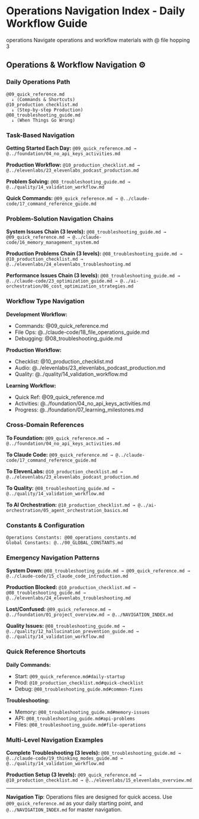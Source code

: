 # Operations Navigation Index - Daily Workflow Guide

<document type="domain-navigation" version="3.0.0" claude-code-optimized="true">
  <metadata>
    <domain>operations</domain>
    <purpose>Navigate operations and workflow materials with @ file hopping</purpose>
    <navigation-levels>3</navigation-levels>
  </metadata>
</document>

## Operations & Workflow Navigation ⚙️

### **Daily Operations Path**
```
@09_quick_reference.md
  ↓ (Commands & Shortcuts)
@10_production_checklist.md
  ↓ (Step-by-step Production)
@08_troubleshooting_guide.md
  ↓ (When Things Go Wrong)
```

### **Task-Based Navigation**

**Getting Started Each Day:**
`@09_quick_reference.md → @../foundation/04_no_api_keys_activities.md`

**Production Workflow:**
`@10_production_checklist.md → @../elevenlabs/23_elevenlabs_podcast_production.md`

**Problem Solving:**
`@08_troubleshooting_guide.md → @../quality/14_validation_workflow.md`

**Quick Commands:**
`@09_quick_reference.md → @../claude-code/17_command_reference_guide.md`

### **Problem-Solution Navigation Chains**

**System Issues Chain (3 levels):**
`@08_troubleshooting_guide.md → @09_quick_reference.md → @../claude-code/16_memory_management_system.md`

**Production Problems Chain (3 levels):**
`@08_troubleshooting_guide.md → @10_production_checklist.md → @../elevenlabs/24_elevenlabs_troubleshooting.md`

**Performance Issues Chain (3 levels):**
`@08_troubleshooting_guide.md → @../claude-code/23_optimization_guide.md → @../ai-orchestration/06_cost_optimization_strategies.md`

### **Workflow Type Navigation**

**Development Workflow:**
- Commands: @09_quick_reference.md
- File Ops: @../claude-code/18_file_operations_guide.md
- Debugging: @08_troubleshooting_guide.md

**Production Workflow:**
- Checklist: @10_production_checklist.md
- Audio: @../elevenlabs/23_elevenlabs_podcast_production.md
- Quality: @../quality/14_validation_workflow.md

**Learning Workflow:**
- Quick Ref: @09_quick_reference.md
- Activities: @../foundation/04_no_api_keys_activities.md
- Progress: @../foundation/07_learning_milestones.md

### **Cross-Domain References**

**To Foundation:**
`@09_quick_reference.md → @../foundation/04_no_api_keys_activities.md`

**To Claude Code:**
`@09_quick_reference.md → @../claude-code/17_command_reference_guide.md`

**To ElevenLabs:**
`@10_production_checklist.md → @../elevenlabs/23_elevenlabs_podcast_production.md`

**To Quality:**
`@08_troubleshooting_guide.md → @../quality/14_validation_workflow.md`

**To AI Orchestration:**
`@10_production_checklist.md → @../ai-orchestration/05_agent_orchestration_basics.md`

### **Constants & Configuration**
```
Operations Constants: @00_operations_constants.md
Global Constants: @../00_GLOBAL_CONSTANTS.md
```

### **Emergency Navigation Patterns**

**System Down:**
`@08_troubleshooting_guide.md → @09_quick_reference.md → @../claude-code/15_claude_code_introduction.md`

**Production Blocked:**
`@10_production_checklist.md → @08_troubleshooting_guide.md → @../elevenlabs/24_elevenlabs_troubleshooting.md`

**Lost/Confused:**
`@09_quick_reference.md → @../foundation/01_project_overview.md → @../NAVIGATION_INDEX.md`

**Quality Issues:**
`@08_troubleshooting_guide.md → @../quality/12_hallucination_prevention_guide.md → @../quality/14_validation_workflow.md`

### **Quick Reference Shortcuts**

**Daily Commands:**
- Start: `@09_quick_reference.md#daily-startup`
- Prod: `@10_production_checklist.md#quick-checklist`
- Debug: `@08_troubleshooting_guide.md#common-fixes`

**Troubleshooting:**
- Memory: `@08_troubleshooting_guide.md#memory-issues`
- API: `@08_troubleshooting_guide.md#api-problems`
- Files: `@08_troubleshooting_guide.md#file-operations`

### **Multi-Level Navigation Examples**

**Complete Troubleshooting (3 levels):**
`@08_troubleshooting_guide.md → @../claude-code/19_thinking_modes_guide.md → @../quality/14_validation_workflow.md`

**Production Setup (3 levels):**
`@09_quick_reference.md → @10_production_checklist.md → @../elevenlabs/15_elevenlabs_overview.md`

---

**Navigation Tip**: Operations files are designed for quick access. Use `@09_quick_reference.md` as your daily starting point, and `@../NAVIGATION_INDEX.md` for master navigation.

